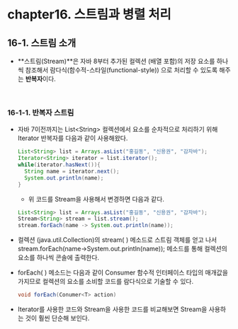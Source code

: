 # chapter16. 스트림과 병렬 처리

## 16-1. 스트림 소개

- **스트림(Stream)**은 자바 8부터 추가된 컬렉션 (배열 포함)의 저장 요소를 하나씩 참조해서 람다식(함수적-스타일(functional-style)) 으로 처리할 수 있도록 해주는 **반복자**이다. 



<br>

### 16-1-1. 반복자 스트림

- 자바 7이전까지는 List\<String> 컬렉션에서 요소를 순차적으로 처리하기 위해 Iterator 반복자를 다음과 같이 사용해왔다.

  ```java
  List<String> list = Arrays.asList("홍길동", "신용권", "감자바");
  Iterator<String> iterator = list.iterator();
  while(iterator.hasNext()){
    String name = iterator.next();
    System.out.println(name);
  }
  ```

  - 위 코드를 Stream을 사용해서 변경하면 다음과 같다.

  ```java
  List<String> list = Arrays.asList("홍길동", "신용권", "감자바");
  Stream<String> stream = list.stream();
  stream.forEach(name -> System.out.println(name));
  ```

- 컬렉션 (java.util.Collection)의 stream( ) 메소드로 스트림 객체를 얻고 나서 stream.forEach(name->System.out.println(name)); 메소드를 통해 컬렉션의 요소를 하나씩 콘솔에 출력한다. 

- forEach( ) 메소드는 다음과 같이 Consumer 함수적 인터페이스 타입의 매개값을 가지므로 컬렉션의 요소를 소비할 코드를 람다식으로 기술할 수 있다.

  ```java
  void forEach(Conumer<T> action)
  ```

- Iterator를 사용한 코드와 Stream을 사용한 코드를 비교해보면 Stream을 사용하는 것이 훨씬 단순해 보인다.